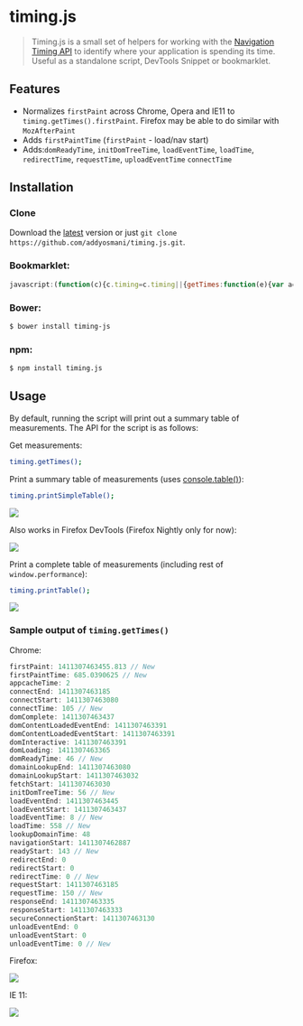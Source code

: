 timing.js
=========

> Timing.js is a small set of helpers for working with the [Navigation Timing API](https://developer.mozilla.org/en-US/docs/Navigation_timing) to identify where your application is spending its time. Useful as a standalone script, DevTools Snippet or bookmarklet.

## Features

* Normalizes `firstPaint` across Chrome, Opera and IE11 to `timing.getTimes().firstPaint`. Firefox may be able to do similar with `MozAfterPaint`
* Adds `firstPaintTime` (`firstPaint` - load/nav start)
* Adds:`domReadyTime`, `initDomTreeTime`, `loadEventTime`, `loadTime`, `redirectTime`, `requestTime`, `uploadEventTime` `connectTime`

## Installation

### Clone

Download the [latest](https://github.com/addyosmani/timing.js/archive/master.zip) version or just `git clone https://github.com/addyosmani/timing.js.git`.

### Bookmarklet:

```javascript
javascript:(function(c){c.timing=c.timing||{getTimes:function(e){var a=(c.performance||c.webkitPerformance||c.msPerformance||c.mozPerformance).timing,b={};e=e||{};if(a){if(e&&!e.simple)for(var d in a)a.hasOwnProperty(d)&&(b[d]=a[d]);void 0===b.firstPaint&&(d=0,c.chrome&&c.chrome.loadTimes?(d=1E3*c.chrome.loadTimes().firstPaintTime,b.firstPaintTime=d-1E3*c.chrome.loadTimes().startLoadTime):"number"===typeof c.performance.timing.msFirstPaint&&(d=c.performance.timing.msFirstPaint,b.firstPaintTime=d-c.performance.timing.navigationStart),e&&!e.simple&&(b.firstPaint=d));b.loadTime=a.loadEventEnd-a.navigationStart;b.domReadyTime=a.domComplete-a.domInteractive;b.readyStart=a.fetchStart-a.navigationStart;b.redirectTime=a.redirectEnd-a.redirectStart;b.appcacheTime=a.domainLookupStart-a.fetchStart;b.unloadEventTime=a.unloadEventEnd-a.unloadEventStart;b.lookupDomainTime=a.domainLookupEnd-a.domainLookupStart;b.connectTime=a.connectEnd-a.connectStart;b.requestTime=a.responseEnd-a.requestStart;b.initDomTreeTime=a.domInteractive-a.responseEnd;b.loadEventTime=a.loadEventEnd-a.loadEventStart}return b},printTable:function(c){var a={},b=this.getTimes(c);Object.keys(b).sort().forEach(function(c){a[c]={ms:b[c],s:+(b[c]/1E3).toFixed(2)}});console.table(a)},printSimpleTable:function(){this.printTable({simple:!0})}};return timing.printSimpleTable()})(this);
```

### Bower:

```sh
$ bower install timing-js
```

### npm:

```sh
$ npm install timing.js
```

## Usage

By default, running the script will print out a summary table of measurements. The API for the script is as follows:

Get measurements:

```sh
timing.getTimes();
```

Print a summary table of measurements (uses [console.table()](https://plus.google.com/+AddyOsmani/posts/PmTC5wwJVEc)):

```sh
timing.printSimpleTable();
```

![](http://i.imgur.com/zjEST62.png)

Also works in Firefox DevTools (Firefox Nightly only for now):

![](http://i.imgur.com/jY3xHi3.png)

Print a complete table of measurements (including rest of `window.performance`):

```sh
timing.printTable();
```

![](http://i.imgur.com/C9eRQe9.png)


### Sample output of `timing.getTimes()`

Chrome:

```javascript
firstPaint: 1411307463455.813 // New
firstPaintTime: 685.0390625 // New
appcacheTime: 2
connectEnd: 1411307463185
connectStart: 1411307463080
connectTime: 105 // New
domComplete: 1411307463437
domContentLoadedEventEnd: 1411307463391
domContentLoadedEventStart: 1411307463391
domInteractive: 1411307463391
domLoading: 1411307463365
domReadyTime: 46 // New
domainLookupEnd: 1411307463080
domainLookupStart: 1411307463032
fetchStart: 1411307463030
initDomTreeTime: 56 // New
loadEventEnd: 1411307463445
loadEventStart: 1411307463437
loadEventTime: 8 // New
loadTime: 558 // New
lookupDomainTime: 48
navigationStart: 1411307462887
readyStart: 143 // New
redirectEnd: 0
redirectStart: 0
redirectTime: 0 // New
requestStart: 1411307463185
requestTime: 150 // New
responseEnd: 1411307463335
responseStart: 1411307463333
secureConnectionStart: 1411307463130
unloadEventEnd: 0
unloadEventStart: 0
unloadEventTime: 0 // New
```

Firefox:

![](http://i.imgur.com/Drr4A6B.png)

IE 11:

![](http://i.imgur.com/ekVHk3P.png)
